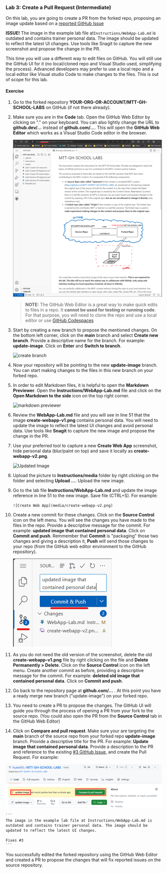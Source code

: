 ### Lab 3: Create a Pull Request (Intermediate)
On this lab, you are going to create a PR from the forked repo, proposing an image update based on a [reported GitHub Issue](https://github.com/MTT-GH/MTT-GH-SCHOOL-LABS/issues/3)

**ISSUE!** The image in the example lab file at`Instructions/WebApp-Lab.md` is outdated and contains trainer personal data. The image should be updated to reflect the latest UI changes. Use tools like Snagit to capture the new screenshot and propose the change in the PR.

This time you will use a different way to edit files on GitHub. You will still use the GitHub UI for it (no local/cloned repo and Visual Studio used, simplifying the process). Advanced developers may prefer to use a local repo and a local editor like Visual studio Code to make changes to the files. This is out of scope for this lab.

#### Exercise

1. Go to the forked repository **YOUR-ORG-OR-ACCOUNT/MTT-GH-SCHOOL-LABS** on GitHub (if not there already).

1. Make sure you are in the **Code** tab. Open the GitHub Web Editor by clicking on "." on your keyboard. You can also lightly change the URL to **github.dev/...** instead of **github.com/...**. This will open the **GitHub Web Editor** which works as a Visual Studio Code editor in the browser.

    ![github.dev](media/github-dev.png)

    >**NOTE:** The GitHub Web Editor is a great way to make quick edits to files in a repo. It **cannot be used for testing or running code**. For that purpose, you will need to clone the repo and use a local editor or use [GitHub Codespaces](https://github.com/features/codespaces) 

1. Start by creating a new branch to propose the mentioned changes. On the bottom left corner, click on the **main** branch and select **Create new branch**. Provide a descriptive name for the branch. For example: **update-image**. Click on **Enter** and **Switch to branch**.

    ![create branch](media/create-branch2.png)

1. Now your repository will be pointing to the new **update-image** branch. You can start making changes to the files in this new branch on your forked repo.

1. In order to edit Markdown files, it is helpful to open the **Markdown Previewer**. Open the **Instructions/WebApp-Lab.md** file and click on the **Open Markdown to the side** icon on the top right corner.

    ![markdown previewer](media/open-preview.png)

1. Review the **WebApp-Lab.md** file and you will see in line 51 that the image **create-webapp-v1.png** contains personal data. You will need to update the image to reflect the latest UI changes and avoid personal data. Use tools like **Snagit** to capture the new image and propose the change in the PR.

1. Use your preferred tool to capture a new **Create Web App** screenshot, hide personal data (blur/paint on top) and save it locally as **create-webapp-v2.png**. 

    ![Updated Image](media/create-webapp-v2.png)

1. Upload the picture to **Instructions/media** folder by right clicking on the folder and selecting **Upload ...**. Upload the new image.

1. Go to the lab file **Instructions/WebApp-Lab.md** and update the image reference in line 51 to the new image. Save file (CTRL+S). For example:

    ```![Create Web App](media/create-webapp-v2.png)```

1. Create a new commit for these changes. Click on the **Source Control** icon on the left menu. You will see the changes you have made to the files in the repo. Provide a descriptive message for the commit. For example: **updated image that contained personal data**. Click on **Commit and push**. Remmember that **Commit** is "packaging" those two changes and giving a description it, **Push** will send those changes to your repo (from the GitHub web editor environment to the GitHub repository).

    ![commit changes](media/commit-push.png)

1. As you do not need the old version of the screenshot, delete the old **create-webapp-v1.png** file by right clicking on the file and **Delete Permanently > Delete**. Click on the **Source Control** icon on the left menu. Create another commit as before, providing a descriptive message for the commit. For example: **deleted old image that contained personal data**. Click on **Commit and push**.

1. Go back to the repository page at **github.com/...** . At this point you have a ready merge new branch ("update-image") on your forked repo. 

1. You need to create a PR to propose the changes. The GitHub UI will guide you through the process of opening a PR from your fork to the source repo. (You could also open the PR from the **Source Control** tab in the GitHub Web Editor)

1. Click on **Compare and pull request**. Make sure your are targeting the **main** branch of the source repo  from your forked repo **update-image** branch. Provide a descriptive title for the PR. For example: **Update image that contained personal data**. Provide a description to the PR and reference to the existing [#3 GitHub Issue](https://github.com/MTT-GH/MTT-GH-SCHOOL-LABS/issues/3), and create the Pull Request. For example:

![PR UI](media/update-image-branch.png)

    ```
    The image in the example lab file at Instructions/WebApp-Lab.md is outdated and contains trainer personal data. The image should be updated to reflect the latest UI changes. 

    Fixes #3
    ```

You successfully edited the forked repository using the GitHub Web Editor and created a PR to propose the changes that will fix reported issues on the source repository.

